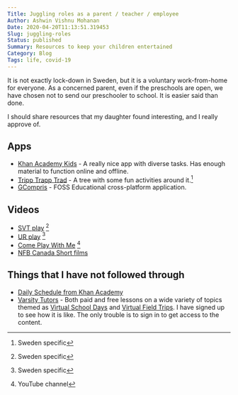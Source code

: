 ```yaml
---
Title: Juggling roles as a parent / teacher / employee
Author: Ashwin Vishnu Mohanan
Date: 2020-04-20T11:13:51.319453
Slug: juggling-roles
Status: published
Summary: Resources to keep your children entertained
Category: Blog
Tags: life, covid-19
---
```


It is not exactly lock-down in Sweden, but it is a voluntary work-from-home for
everyone. As a concerned parent, even if the preschools are open, we have
chosen not to send our preschooler to school. It is easier said than done.

I should share resources that my daughter found interesting, and I really
approve of.

## Apps
- [Khan Academy Kids](https://learn.khanacademy.org/khan-academy-kids/) - A
  really nice app with diverse tasks. Has enough material to function online and
  offline.
- [Tripp Trapp Trad](https://www.ur.se/tripp-trapp-trad) - A tree with some fun
  activities around it.[^1]
- [GCompris](https://gcompris.net/index-en.html) - FOSS Educational
  cross-platform application.

## Videos
- [SVT play](https://www.svtplay.se/kanaler) [^1]
- [UR play](https://urplay.se/bladdra/barn) [^1]
- [Come Play With Me](https://invidious.snopyta.org/channel/UCQ00zWTLrgRQJUb8MHQg21A) [^2]
- [NFB Canada Short films](https://www.nfb.ca/channels/based-childrens-books/)

## Things that I have not followed through
- [Daily Schedule from Khan Academy](https://keeplearning.khanacademy.org/daily-schedule#Pre-K-1-2)
- [Varsity Tutors](https://www.varsitytutors.com) - Both paid and free lessons
    on a wide variety of topics themed as [Virtual School
    Days](https://www.varsitytutors.com/virtual-school-day) and [Virtual Field
    Trips](https://www.varsitytutors.com/classes/featured-collections/virtual-field-trips?f_class_size=large-group0).
    I have signed up to see how it is like. The only trouble is to sign in to
    get access to the content.

[^1]: Sweden specific
[^2]: YouTube channel
